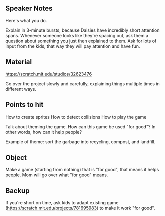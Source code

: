 ## Speaker Notes

Here's what you do.

Explain in 3-minute bursts, because Daisies have incredibly short attention spans. Whenever someone looks like they're spacing out, ask them a question about something you just then explained to them.
Ask for lots of input from the kids, that way they will pay attention and have fun.

## Material

https://scratch.mit.edu/studios/32623476

Go over the project slowly and carefully, explaining things multiple times in different ways.

## Points to hit

How to create sprites
How to detect collisions
How to play the game

Talk about theming the game. How can this game be used "for good"? In other words, how can it help people?

Example of theme: sort the garbage into recycling, compost, and landfill.

## Object

Make a game (starting from nothing) that is "for good", that means it helps people. Mom will go over what "for good" means.

## Backup

If you're short on time, ask kids to adapt existing game (https://scratch.mit.edu/projects/781695983) to make it work "for good".
